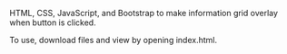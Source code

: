 HTML, CSS, JavaScript, and Bootstrap to make information grid overlay when button is clicked.

To use, download files and view by opening index.html.
